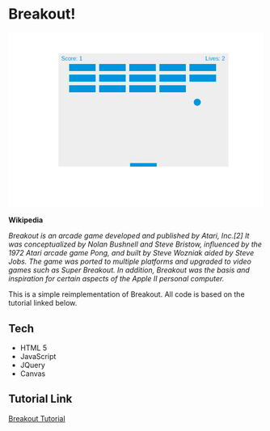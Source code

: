 # Breakout!

![breakout](/screenshot.png?raw=true "Screenshot")

**Wikipedia**

*Breakout is an arcade game developed and published by Atari, Inc.[2] It was conceptualized by Nolan Bushnell and Steve Bristow, influenced by the 1972 Atari arcade game Pong, and built by Steve Wozniak aided by Steve Jobs. The game was ported to multiple platforms and upgraded to video games such as Super Breakout. In addition, Breakout was the basis and inspiration for certain aspects of the Apple II personal computer.*

This is a simple reimplementation of Breakout. All code is based on the tutorial linked below.

## Tech
- HTML 5
- JavaScript
- JQuery
- Canvas

## Tutorial Link
[Breakout Tutorial ](https://developer.mozilla.org/en-US/docs/Games/Workflows/2D_Breakout_game_pure_JavaScript)
